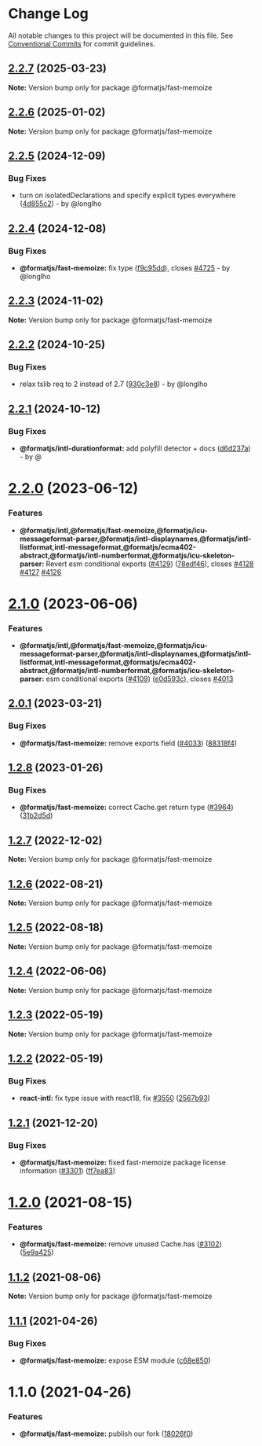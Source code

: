 # Change Log

All notable changes to this project will be documented in this file.
See [Conventional Commits](https://conventionalcommits.org) for commit guidelines.

## [2.2.7](https://github.com/formatjs/formatjs/compare/@formatjs/fast-memoize@2.2.6...@formatjs/fast-memoize@2.2.7) (2025-03-23)

**Note:** Version bump only for package @formatjs/fast-memoize

## [2.2.6](https://github.com/formatjs/formatjs/compare/@formatjs/fast-memoize@2.2.5...@formatjs/fast-memoize@2.2.6) (2025-01-02)

**Note:** Version bump only for package @formatjs/fast-memoize

## [2.2.5](https://github.com/formatjs/formatjs/compare/@formatjs/fast-memoize@2.2.4...@formatjs/fast-memoize@2.2.5) (2024-12-09)

### Bug Fixes

* turn on isolatedDeclarations and specify explicit types everywhere ([4d855c2](https://github.com/formatjs/formatjs/commit/4d855c2324426633eb84c346c76a5fd1ac854780)) - by @longlho

## [2.2.4](https://github.com/formatjs/formatjs/compare/@formatjs/fast-memoize@2.2.3...@formatjs/fast-memoize@2.2.4) (2024-12-08)

### Bug Fixes

* **@formatjs/fast-memoize:** fix type ([f9c95dd](https://github.com/formatjs/formatjs/commit/f9c95dd383c6933707912e9181bcc87386ca34ea)), closes [#4725](https://github.com/formatjs/formatjs/issues/4725) - by @longlho

## [2.2.3](https://github.com/formatjs/formatjs/compare/@formatjs/fast-memoize@2.2.2...@formatjs/fast-memoize@2.2.3) (2024-11-02)

**Note:** Version bump only for package @formatjs/fast-memoize

## [2.2.2](https://github.com/formatjs/formatjs/compare/@formatjs/fast-memoize@2.2.1...@formatjs/fast-memoize@2.2.2) (2024-10-25)

### Bug Fixes

* relax tslib req to 2 instead of 2.7 ([930c3e8](https://github.com/formatjs/formatjs/commit/930c3e8ddcc160fde7466449575455f135f78ca6)) - by @longlho

## [2.2.1](https://github.com/formatjs/formatjs/compare/@formatjs/fast-memoize@2.2.0...@formatjs/fast-memoize@2.2.1) (2024-10-12)

### Bug Fixes

* **@formatjs/intl-durationformat:** add polyfill detector + docs ([d6d237a](https://github.com/formatjs/formatjs/commit/d6d237a2ffca73d5e3824df17bf5ebf7e7b135a8)) - by @

# [2.2.0](https://github.com/formatjs/formatjs/compare/@formatjs/fast-memoize@2.1.0...@formatjs/fast-memoize@2.2.0) (2023-06-12)

### Features

* **@formatjs/intl,@formatjs/fast-memoize,@formatjs/icu-messageformat-parser,@formatjs/intl-displaynames,@formatjs/intl-listformat,intl-messageformat,@formatjs/ecma402-abstract,@formatjs/intl-numberformat,@formatjs/icu-skeleton-parser:** Revert esm conditional exports ([#4129](https://github.com/formatjs/formatjs/issues/4129)) ([78edf46](https://github.com/formatjs/formatjs/commit/78edf460a466a7021e3753be53fd9c6af00f2d96)), closes [#4128](https://github.com/formatjs/formatjs/issues/4128) [#4127](https://github.com/formatjs/formatjs/issues/4127) [#4126](https://github.com/formatjs/formatjs/issues/4126)

# [2.1.0](https://github.com/formatjs/formatjs/compare/@formatjs/fast-memoize@2.0.1...@formatjs/fast-memoize@2.1.0) (2023-06-06)

### Features

* **@formatjs/intl,@formatjs/fast-memoize,@formatjs/icu-messageformat-parser,@formatjs/intl-displaynames,@formatjs/intl-listformat,intl-messageformat,@formatjs/ecma402-abstract,@formatjs/intl-numberformat,@formatjs/icu-skeleton-parser:** esm conditional exports ([#4109](https://github.com/formatjs/formatjs/issues/4109)) ([e0d593c](https://github.com/formatjs/formatjs/commit/e0d593cc3af3a317a6bd20c441191e5bbb136a93)), closes [#4013](https://github.com/formatjs/formatjs/issues/4013)

## [2.0.1](https://github.com/formatjs/formatjs/compare/@formatjs/fast-memoize@2.0.0...@formatjs/fast-memoize@2.0.1) (2023-03-21)

### Bug Fixes

* **@formatjs/fast-memoize:** remove exports field ([#4033](https://github.com/formatjs/formatjs/issues/4033)) ([88318f4](https://github.com/formatjs/formatjs/commit/88318f44619b27ded697b6994951e576928b8e3a))

## [1.2.8](https://github.com/formatjs/formatjs/compare/@formatjs/fast-memoize@1.2.7...@formatjs/fast-memoize@1.2.8) (2023-01-26)

### Bug Fixes

* **@formatjs/fast-memoize:** correct Cache.get return type ([#3964](https://github.com/formatjs/formatjs/issues/3964)) ([31b2d5d](https://github.com/formatjs/formatjs/commit/31b2d5dac8da76a7a050e71b019f28418e9139e4))

## [1.2.7](https://github.com/formatjs/formatjs/compare/@formatjs/fast-memoize@1.2.6...@formatjs/fast-memoize@1.2.7) (2022-12-02)

**Note:** Version bump only for package @formatjs/fast-memoize

## [1.2.6](https://github.com/formatjs/formatjs/compare/@formatjs/fast-memoize@1.2.5...@formatjs/fast-memoize@1.2.6) (2022-08-21)

**Note:** Version bump only for package @formatjs/fast-memoize

## [1.2.5](https://github.com/formatjs/formatjs/compare/@formatjs/fast-memoize@1.2.4...@formatjs/fast-memoize@1.2.5) (2022-08-18)

**Note:** Version bump only for package @formatjs/fast-memoize

## [1.2.4](https://github.com/formatjs/formatjs/compare/@formatjs/fast-memoize@1.2.3...@formatjs/fast-memoize@1.2.4) (2022-06-06)

**Note:** Version bump only for package @formatjs/fast-memoize

## [1.2.3](https://github.com/formatjs/formatjs/compare/@formatjs/fast-memoize@1.2.2...@formatjs/fast-memoize@1.2.3) (2022-05-19)

**Note:** Version bump only for package @formatjs/fast-memoize

## [1.2.2](https://github.com/formatjs/formatjs/compare/@formatjs/fast-memoize@1.2.1...@formatjs/fast-memoize@1.2.2) (2022-05-19)

### Bug Fixes

* **react-intl:** fix type issue with react18, fix [#3550](https://github.com/formatjs/formatjs/issues/3550) ([2567b93](https://github.com/formatjs/formatjs/commit/2567b932c5d18b097a43842563046c20ce0c49f1))

## [1.2.1](https://github.com/formatjs/formatjs/compare/@formatjs/fast-memoize@1.2.0...@formatjs/fast-memoize@1.2.1) (2021-12-20)

### Bug Fixes

* **@formatjs/fast-memoize:** fixed fast-memoize package license information ([#3301](https://github.com/formatjs/formatjs/issues/3301)) ([ff7ea83](https://github.com/formatjs/formatjs/commit/ff7ea837cabf7d82b7e0d808c753557bec1a63b2))

# [1.2.0](https://github.com/formatjs/formatjs/compare/@formatjs/fast-memoize@1.1.2...@formatjs/fast-memoize@1.2.0) (2021-08-15)

### Features

* **@formatjs/fast-memoize:** remove unused Cache.has ([#3102](https://github.com/formatjs/formatjs/issues/3102)) ([5e9a425](https://github.com/formatjs/formatjs/commit/5e9a425519fd2b2473172687fccb58a6979ec81e))

## [1.1.2](https://github.com/formatjs/formatjs/compare/@formatjs/fast-memoize@1.1.1...@formatjs/fast-memoize@1.1.2) (2021-08-06)

**Note:** Version bump only for package @formatjs/fast-memoize

## [1.1.1](https://github.com/formatjs/formatjs/compare/@formatjs/fast-memoize@1.1.0...@formatjs/fast-memoize@1.1.1) (2021-04-26)

### Bug Fixes

* **@formatjs/fast-memoize:** expose ESM module ([c68e850](https://github.com/formatjs/formatjs/commit/c68e8508956ec6e3f13e2f0aed0419fcd2c453ce))

# 1.1.0 (2021-04-26)

### Features

* **@formatjs/fast-memoize:** publish our fork ([18026f0](https://github.com/formatjs/formatjs/commit/18026f0a5f986a385efd3793ce9190024a3f903c))
